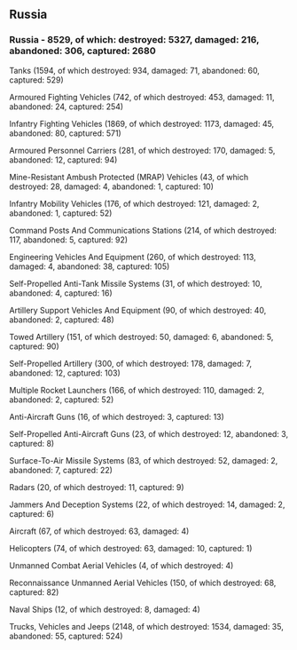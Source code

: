 
 
 ## Russia
 
 ### Russia - 8529, of which: destroyed: 5327, damaged: 216, abandoned: 306, captured: 2680

 

 

 Tanks (1594, of which destroyed: 934, damaged: 71, abandoned: 60, captured: 529)

 Armoured Fighting Vehicles (742, of which destroyed: 453, damaged: 11, abandoned: 24, captured: 254)

 Infantry Fighting Vehicles (1869, of which destroyed: 1173, damaged: 45, abandoned: 80, captured: 571)

 Armoured Personnel Carriers (281, of which destroyed: 170, damaged: 5, abandoned: 12, captured: 94)

 Mine-Resistant Ambush Protected (MRAP) Vehicles (43, of which destroyed: 28, damaged: 4, abandoned: 1, captured: 10)

 Infantry Mobility Vehicles (176, of which destroyed: 121, damaged: 2, abandoned: 1, captured: 52)

 Command Posts And Communications Stations (214, of which destroyed: 117, abandoned: 5, captured: 92)

 Engineering Vehicles And Equipment (260, of which destroyed: 113, damaged: 4, abandoned: 38, captured: 105)

 Self-Propelled Anti-Tank Missile Systems (31, of which destroyed: 10, abandoned: 4, captured: 16)

 Artillery Support Vehicles And Equipment (90, of which destroyed: 40, abandoned: 2, captured: 48)

 Towed Artillery (151, of which destroyed: 50, damaged: 6, abandoned: 5, captured: 90)

 Self-Propelled Artillery (300, of which destroyed: 178, damaged: 7, abandoned: 12, captured: 103)

 Multiple Rocket Launchers (166, of which destroyed: 110, damaged: 2, abandoned: 2, captured: 52)

 Anti-Aircraft Guns (16, of which destroyed: 3, captured: 13)

 Self-Propelled Anti-Aircraft Guns (23, of which destroyed: 12, abandoned: 3, captured: 8)

 Surface-To-Air Missile Systems (83, of which destroyed: 52, damaged: 2, abandoned: 7, captured: 22)

 Radars (20, of which destroyed: 11, captured: 9)

 Jammers And Deception Systems (22, of which destroyed: 14, damaged: 2, captured: 6)

 Aircraft (67, of which destroyed: 63, damaged: 4)

 Helicopters (74, of which destroyed: 63, damaged: 10, captured: 1)

 Unmanned Combat Aerial Vehicles (4, of which destroyed: 4)

 Reconnaissance Unmanned Aerial Vehicles (150, of which destroyed: 68, captured: 82)

 Naval Ships (12, of which destroyed: 8, damaged: 4)

 Trucks, Vehicles and Jeeps (2148, of which destroyed: 1534, damaged: 35, abandoned: 55, captured: 524)

